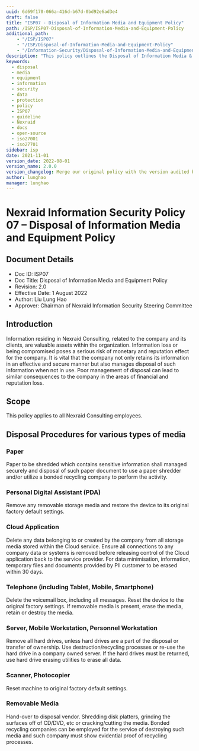 ```yaml
---
uuid: 6d69f170-066a-416d-b67d-0bd92e6ad3e4
draft: false
title: "ISP07 - Disposal of Information Media and Equipment Policy"
path: /ISP/ISP07-Disposal-of-Information-Media-and-Equipment-Policy
additional_path:
    - "/ISP/ISP07"
    - "/ISP/Disposal-of-Information-Media-and-Equipment-Policy"
    - "/Information-Security/Disposal-of-Information-Media-and-Equipment-Policy"
description: "This policy outlines the Disposal of Information Media & Equipment Policy for Nexraid's information system."
keywords: 
  - disposal
  - media
  - equipment
  - information
  - security
  - data
  - protection
  - policy
  - ISP07
  - guideline
  - Nexraid
  - docs
  - open-source
  - iso27001
  - iso27701
sidebar: isp
date: 2021-11-01
version_date: 2022-08-01
version_name: 2.0.0
version_changelog: Merge our original policy with the version audited by DPTM
author: lunghao
manager: lunghao
---
```


# Nexraid Information Security Policy 07 – Disposal of Information Media and Equipment Policy

## Document Details
* Doc ID: ISP07
* Doc Title: Disposal of Information Media and Equipment Policy
* Revision: 2.0
* Effective Date: 1 August 2022
* Author: Liu Lung Hao
* Approver: Chairman of Nexraid Information Security Steering Committee


## Introduction
Information residing in Nexraid Consulting, related to the company and its clients, are valuable assets within the organization. Information loss or being compromised poses a serious risk of monetary and reputation effect for the company. It is vital that the company not only retains its information in an effective and secure manner but also manages disposal of such information when not in use. Poor management of disposal can lead to similar consequences to the company in the areas of financial and reputation loss. 

## Scope
This policy applies to all Nexraid Consulting employees.

## Disposal Procedures for various types of media

### Paper
Paper to be shredded which contains sensitive information shall managed securely and disposal of such paper document to use a paper shredder and/or utilize a bonded recycling company to perform the activity.

### Personal Digital Assistant (PDA)
Remove any removable storage media and restore the device to its original factory default settings.

### Cloud Application
Delete any data belonging to or created by the company from all storage media stored within the Cloud service. Ensure all connections to any company data or systems is removed before releasing control of the Cloud application back to the service provider. For data minimisation, information, temporary files and documents provided by PII customer to be erased within 30 days.

### Telephone (including Tablet, Mobile, Smartphone)
Delete the voicemail box, including all messages. Reset the device to the original factory settings. If removable media is present, erase the media, retain or destroy the media.

### Server, Mobile Workstation, Personnel Workstation
Remove all hard drives, unless hard drives are a part of the disposal or transfer of ownership. Use destruction/recycling processes or re-use the hard drive in a company owned server. If the hard drives must be returned, use hard drive erasing utilities to erase all data.

### Scanner, Photocopier
Reset machine to original factory default settings.

### Removable Media
Hand-over to disposal vendor. Shredding disk platters, grinding the surfaces off of CD/DVD, etc or cracking/cutting the media. Bonded recycling companies can be employed for the service of destroying such media and such company must show evidential proof of recycling processes.